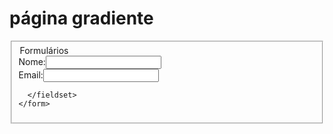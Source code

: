 <html>
  
<html>
  <head>
    <title>  g r a d i e n t e </title>
    <link rel="stylesheet" type="text/css" href="css/estilo.css">
    <!--[if IE]>
    <link rel="stylesheet" type="text/css" href="css/estiloie.css">
    <![endif]-->

  </head>
  <h1>  página gradiente</h1>
  <style>
    body
{
  

      background-image:linear-gradient(170deg,rgb(151, 125, 175),#092c3f );
      color:aquamarine(6, 37, 35);
      border-radius: 30%;

    }

    
  </style>
<body>


  
  <div id="area">
    <form id="F o r m u l á r i o" autocomplete="off">
      <fieldset>
        <border-radius:20>
        <legend class="fist" >Formulários</legend>
        <label>Nome:</label><input class="campo_nome" type="text"><br>
        <label>Email:</label><input class="campo_email" type="password"><br>
        
        
      </fieldset>
    </form>
  </div>

  
</body>
</html> 


